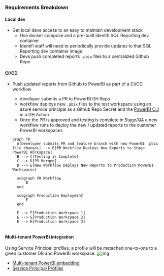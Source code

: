 ### Requirements Breakdown

#### Local dev
- Get local devs access to an easy to maintain development stack
  - Use docker compose and a pre-built Identifi SQL Reporting dev container 
  - Identifi staff will need to periodically provide updates to that SQL Reporting dev container image
  - Devs push completed reports `.pbix` files to a centralized Github Repo


#### CI/CD
- Push updated reports from Github to PowerBI as part of a CI/CD workflow
  - developer submits a PR to PowerBI GH Repo
  - workflow deploys new `.pbix` files to the test workspace using an azure service principal as a Github Repo Secret and the [PowerBI CLI](https://powerbi-cli.github.io/index.html) in a GH Action 
  - Once the PR is approved and testing is complete in Stage/QA a new workflow runs to deploy the new / updated reports to the customer PowerBI workspaces

  ```mermaid
  graph TD
    A[Developer submits PR and feature branch with new PowerBI .pbix file changes] --> B[PR Workflow Deploys New Reports to Stage PowerBI Workspace]
    B --> C[Testing is Complete]
    C --> D[PR Merged]
    D --> E[New Workflow Deploys New Reports to Production PowerBI Workspaces]

    subgraph PR Workflow
        B
    end

    subgraph Production Deployment
        E
    end

    E --> F[Production Workspace 1]
    E --> G[Production Workspace 2]
    E --> H[Production Workspace 3]


#### Multi-tenant PowerBI integration
Using Service Principal profiles, a profile will be matached one-to-one to a given customer DB and PowerBI workspace. 
![img](https://learn.microsoft.com/en-us/power-bi/guidance/media/develop-scalable-multitenancy-apps-with-powerbi-embedding/create-service-principal-profiles-for-each-customer-tenant.png)


- [Multi-tenant PowerBI embedding](https://learn.microsoft.com/en-us/power-bi/guidance/develop-scalable-multitenancy-apps-with-powerbi-embedding)
- [Service Principal Profiles](https://learn.microsoft.com/en-us/power-bi/developer/embedded/embed-multi-tenancy)
